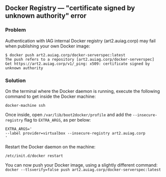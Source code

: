 ## Docker Registry — "certificate signed by unknown authority" error

### Problem

Authentication with IAG internal Docker registry (art2.auiag.corp) may fail when publishing your own Docker image:

```
$ docker push art2.auiag.corp/docker-serverspec:latest
The push refers to a repository [art2.auiag.corp/docker-serverspec]
Get https://art2.auiag.corp/v1/_ping: x509: certificate signed by unknown authority
```

### Solution

On the terminal where the Docker daemon is running, execute the following command to get inside the Docker machine:

`docker-machine ssh`

Once inside, open `/var/lib/boot2docker/profile` and add the `--insecure-registry` flag to `EXTRA_ARGS`, as per below:

```
EXTRA_ARGS='
--label provider=virtualbox --insecure-registry art2.auiag.corp
'
```

Restart the Docker daemon on the machine:

`/etc/init.d/docker restart`

You can now push your Docker image, using a slightly different command:
`docker --tlsverify=false push art2.auiag.corp/docker-serverspec:latest`
